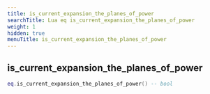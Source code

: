 ```yaml
---
title: is_current_expansion_the_planes_of_power
searchTitle: Lua eq is_current_expansion_the_planes_of_power
weight: 1
hidden: true
menuTitle: is_current_expansion_the_planes_of_power
---
```

## is_current_expansion_the_planes_of_power
```lua
eq.is_current_expansion_the_planes_of_power() -- bool
```